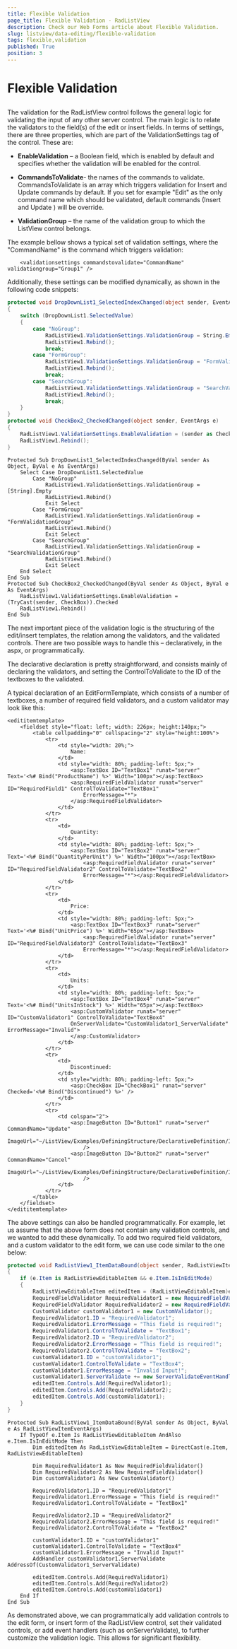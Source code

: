 ```yaml
---
title: Flexible Validation
page_title: Flexible Validation - RadListView
description: Check our Web Forms article about Flexible Validation.
slug: listview/data-editing/flexible-validation
tags: flexible,validation
published: True
position: 3
---
```


# Flexible Validation



##  

The validation for the RadListView control follows the general logic for validating the input of any other server control. The main logic is to relate the validators to the field(s) of the edit or insert fields. In terms of settings, there are three properties, which are part of the ValidationSettings tag of the control. These are:

* **EnableValidation** – a Boolean field, which is enabled by default and specifies whether the validation will be enabled for the control.

* **CommandsToValidate**- the names of the commands to validate. CommandsToValidate is an array which triggers validation for Insert and Update commands by default. If you set for example "Edit" as the only command name which should be validated, default commands (Insert and Update ) will be override.

* **ValidationGroup** – the name of the validation group to which the ListView control belongs.

The example bellow shows a typical set of validation settings, where the "CommandName" is the command which triggers validation:

````ASP.NET
	<validationsettings commandstovalidate="CommandName" validationgroup="Group1" />
````



Additionally, these settings can be modified dynamically, as shown in the following code snippets:



````C#
protected void DropDownList1_SelectedIndexChanged(object sender, EventArgs e)
{
    switch (DropDownList1.SelectedValue)
    {
        case "NoGroup":
            RadListView1.ValidationSettings.ValidationGroup = String.Empty;
            RadListView1.Rebind();
            break;
        case "FormGroup":
            RadListView1.ValidationSettings.ValidationGroup = "FormValidationGroup";
            RadListView1.Rebind();
            break;
        case "SearchGroup":
            RadListView1.ValidationSettings.ValidationGroup = "SearchValidationGroup";
            RadListView1.Rebind();
            break;
    }
}
protected void CheckBox2_CheckedChanged(object sender, EventArgs e)
{
    RadListView1.ValidationSettings.EnableValidation = (sender as CheckBox).Checked;
    RadListView1.Rebind();
}
````
````VB
Protected Sub DropDownList1_SelectedIndexChanged(ByVal sender As Object, ByVal e As EventArgs)
    Select Case DropDownList1.SelectedValue
        Case "NoGroup"
            RadListView1.ValidationSettings.ValidationGroup = [String].Empty
            RadListView1.Rebind()
            Exit Select
        Case "FormGroup"
            RadListView1.ValidationSettings.ValidationGroup = "FormValidationGroup"
            RadListView1.Rebind()
            Exit Select
        Case "SearchGroup"
            RadListView1.ValidationSettings.ValidationGroup = "SearchValidationGroup"
            RadListView1.Rebind()
            Exit Select
    End Select
End Sub
Protected Sub CheckBox2_CheckedChanged(ByVal sender As Object, ByVal e As EventArgs)
    RadListView1.ValidationSettings.EnableValidation = (TryCast(sender, CheckBox)).Checked
    RadListView1.Rebind()
End Sub
````


The next important piece of the validation logic is the structuring of the edit/insert templates, the relation among the validators, and the validated controls. There are two possible ways to handle this – declaratively, in the aspx, or programmatically.

The declarative declaration is pretty straightforward, and consists mainly of declaring the validators, and setting the ControlToValidate to the ID of the textboxes to the validated.

A typical declaration of an EditFormTemplate, which consists of a number of textboxes, a number of required field validators, and a custom validator may look like this:

````ASP.NET
<edititemtemplate>
    <fieldset style="float: left; width: 226px; height:140px;">
        <table cellpadding="0" cellspacing="2" style="height:100%">
            <tr>
                <td style="width: 20%;">
                    Name:
                </td>
                <td style="width: 80%; padding-left: 5px;">
                    <asp:TextBox ID="TextBox1" runat="server" Text='<%# Bind("ProductName") %>' Width="100px"></asp:TextBox>
                    <asp:RequiredFieldValidator runat="server" ID="RequiredFiuld1" ControlToValidate="TextBox1"
                        ErrorMessage="*">
                    </asp:RequiredFieldValidator>
                </td>
            </tr>
            <tr>
                <td>
                    Quantity:
                </td>
                <td style="width: 80%; padding-left: 5px;">
                    <asp:TextBox ID="TextBox2" runat="server" Text='<%# Bind("QuantityPerUnit") %>' Width="100px"></asp:TextBox>
                        <asp:RequiredFieldValidator runat="server" ID="RequiredFieldValidator2" ControlToValidate="TextBox2"
                        ErrorMessage="*"></asp:RequiredFieldValidator>
                </td>
            </tr>
            <tr>
                <td>
                    Price:
                </td>
                <td style="width: 80%; padding-left: 5px;">
                    <asp:TextBox ID="TextBox3" runat="server" Text='<%# Bind("UnitPrice") %>' Width="65px"></asp:TextBox>
                        <asp:RequiredFieldValidator runat="server" ID="RequiredFieldValidator3" ControlToValidate="TextBox3"
                        ErrorMessage="*"></asp:RequiredFieldValidator>
                </td>
            </tr>
            <tr>
                <td>
                    Units:
                </td>
                <td style="width: 80%; padding-left: 5px;">
                    <asp:TextBox ID="TextBox4" runat="server" Text='<%# Bind("UnitsInStock") %>' Width="65px"></asp:TextBox>
                    <asp:CustomValidator runat="server" ID="CustomValidator1" ControlToValidate="TextBox4"
                    OnServerValidate="CustomValidator1_ServerValidate" ErrorMessage="Invalid">
                    </asp:CustomValidator>
                </td>
            </tr>
            <tr>
                <td>
                    Discontinued:
                </td>
                <td style="width: 80%; padding-left: 5px;">
                    <asp:CheckBox ID="CheckBox1" runat="server" Checked='<%# Bind("Discontinued") %>' />
                </td>
            </tr>
            <tr>
                <td colspan="2">
                    <asp:ImageButton ID="Button1" runat="server" CommandName="Update"
                    ImageUrl="~/ListView/Examples/DefiningStructure/DeclarativeDefinition/Img/Update.gif"
                        />
                    <asp:ImageButton ID="Button2" runat="server" CommandName="Cancel"
                    ImageUrl="~/ListView/Examples/DefiningStructure/DeclarativeDefinition/Img/Cancel.gif"
                        />
                </td>
            </tr>
        </table>
    </fieldset>
</edititemtemplate>
````



The above settings can also be handled programmatically. For example, let us assume that the above form does not contain any validation controls, and we wanted to add these dynamically. To add two required field validators, and a custom validator to the edit form, we can use code similar to the one below:



````C#
protected void RadListView1_ItemDataBound(object sender, RadListViewItemEventArgs e)
{
    if (e.Item is RadListViewEditableItem && e.Item.IsInEditMode)
    {
        RadListViewEditableItem editedItem = (RadListViewEditableItem)e.Item;
        RequiredFieldValidator RequiredValidator1 = new RequiredFieldValidator();
        RequiredFieldValidator RequiredValidator2 = new RequiredFieldValidator();
        CustomValidator customValidator1 = new CustomValidator();
        RequiredValidator1.ID = "RequiredValidator1";
        RequiredValidator1.ErrorMessage = "This field is required!";
        RequiredValidator1.ControlToValidate = "TextBox1";
        RequiredValidator2.ID = "RequiredValidator2";
        RequiredValidator2.ErrorMessage = "This field is required!";
        RequiredValidator2.ControlToValidate = "TextBox2";
        customValidator1.ID = "customValidator1";
        customValidator1.ControlToValidate = "TextBox4";
        customValidator1.ErrorMessage = "Invalid Input!";
        customValidator1.ServerValidate += new ServerValidateEventHandler(CustomValidator1_ServerValidate);
        editedItem.Controls.Add(RequiredValidator1);
        editedItem.Controls.Add(RequiredValidator2);
        editedItem.Controls.Add(customValidator1);
    }
}
````
````VB
Protected Sub RadListView1_ItemDataBound(ByVal sender As Object, ByVal e As RadListViewItemEventArgs)
    If TypeOf e.Item Is RadListViewEditableItem AndAlso e.Item.IsInEditMode Then
        Dim editedItem As RadListViewEditableItem = DirectCast(e.Item, RadListViewEditableItem)

        Dim RequiredValidator1 As New RequiredFieldValidator()
        Dim RequiredValidator2 As New RequiredFieldValidator()
        Dim customValidator1 As New CustomValidator()

        RequiredValidator1.ID = "RequiredValidator1"
        RequiredValidator1.ErrorMessage = "This field is required!"
        RequiredValidator1.ControlToValidate = "TextBox1"

        RequiredValidator2.ID = "RequiredValidator2"
        RequiredValidator2.ErrorMessage = "This field is required!"
        RequiredValidator2.ControlToValidate = "TextBox2"

        customValidator1.ID = "customValidator1"
        customValidator1.ControlToValidate = "TextBox4"
        customValidator1.ErrorMessage = "Invalid Input!"
        AddHandler customValidator1.ServerValidate AddressOf(CustomValidator1_ServerValidate)

        editedItem.Controls.Add(RequiredValidator1)
        editedItem.Controls.Add(RequiredValidator2)
        editedItem.Controls.Add(customValidator1)
    End If
End Sub
````


As demonstrated above, we can programmatically add validation controls to the edit form, or insert form of the RadListView control, set their validated controls, or add event handlers (such as onServerValidate), to further customize the validation logic. This allows for significant flexibility.
